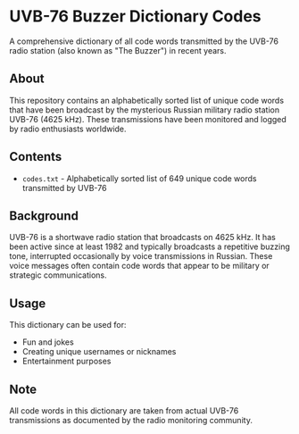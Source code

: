 # UVB-76 Buzzer Dictionary Codes

A comprehensive dictionary of all code words transmitted by the UVB-76 radio station (also known as "The Buzzer") in recent years.

## About

This repository contains an alphabetically sorted list of unique code words that have been broadcast by the mysterious Russian military radio station UVB-76 (4625 kHz). These transmissions have been monitored and logged by radio enthusiasts worldwide.

## Contents

- `codes.txt` - Alphabetically sorted list of 649 unique code words transmitted by UVB-76

## Background

UVB-76 is a shortwave radio station that broadcasts on 4625 kHz. It has been active since at least 1982 and typically broadcasts a repetitive buzzing tone, interrupted occasionally by voice transmissions in Russian. These voice messages often contain code words that appear to be military or strategic communications.

## Usage

This dictionary can be used for:
- Fun and jokes
- Creating unique usernames or nicknames
- Entertainment purposes

## Note

All code words in this dictionary are taken from actual UVB-76 transmissions as documented by the radio monitoring community.
